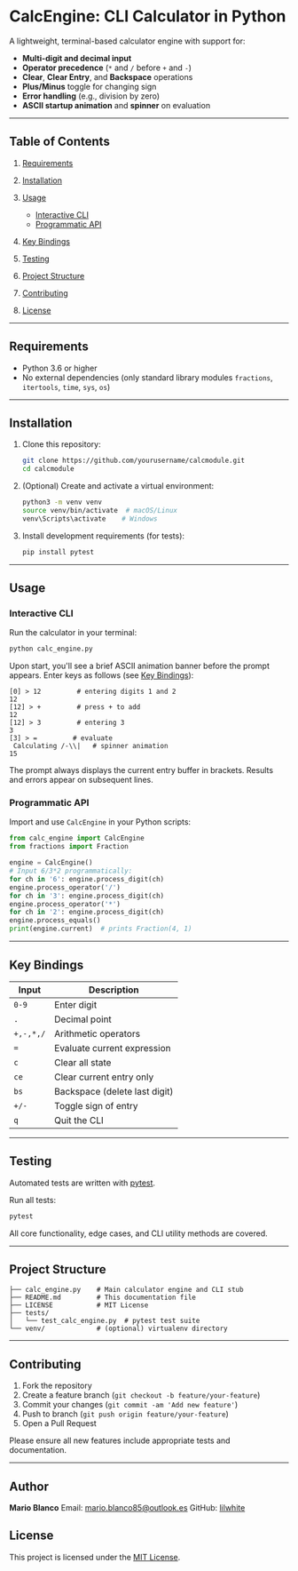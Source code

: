 # CalcEngine: CLI Calculator in Python

A lightweight, terminal-based calculator engine with support for:

* **Multi-digit and decimal input**
* **Operator precedence** (`*` and `/` before `+` and `-`)
* **Clear**, **Clear Entry**, and **Backspace** operations
* **Plus/Minus** toggle for changing sign
* **Error handling** (e.g., division by zero)
* **ASCII startup animation** and **spinner** on evaluation

---

## Table of Contents

1. [Requirements](#requirements)
2. [Installation](#installation)
3. [Usage](#usage)

   * [Interactive CLI](#interactive-cli)
   * [Programmatic API](#programmatic-api)
4. [Key Bindings](#key-bindings)
5. [Testing](#testing)
6. [Project Structure](#project-structure)
7. [Contributing](#contributing)
8. [License](#license)

---

## Requirements

* Python 3.6 or higher
* No external dependencies (only standard library modules `fractions`, `itertools`, `time`, `sys`, `os`)

---

## Installation

1. Clone this repository:

   ```bash
   git clone https://github.com/yourusername/calcmodule.git
   cd calcmodule
   ```
2. (Optional) Create and activate a virtual environment:

   ```bash
   python3 -m venv venv
   source venv/bin/activate  # macOS/Linux
   venv\Scripts\activate    # Windows
   ```
3. Install development requirements (for tests):

   ```bash
   pip install pytest
   ```

---

## Usage

### Interactive CLI

Run the calculator in your terminal:

```bash
python calc_engine.py
```

Upon start, you'll see a brief ASCII animation banner before the prompt appears. Enter keys as follows (see [Key Bindings](#key-bindings)):

```text
[0] > 12         # entering digits 1 and 2
12
[12] > +         # press + to add
12
[12] > 3         # entering 3
3
[3] > =         # evaluate
 Calculating /-\\|   # spinner animation
15
```

The prompt always displays the current entry buffer in brackets. Results and errors appear on subsequent lines.

### Programmatic API

Import and use `CalcEngine` in your Python scripts:

```python
from calc_engine import CalcEngine
from fractions import Fraction

engine = CalcEngine()
# Input 6/3*2 programmatically:
for ch in '6': engine.process_digit(ch)
engine.process_operator('/')
for ch in '3': engine.process_digit(ch)
engine.process_operator('*')
for ch in '2': engine.process_digit(ch)
engine.process_equals()
print(engine.current)  # prints Fraction(4, 1)
```

---

## Key Bindings

| Input     | Description                   |
| --------- | ----------------------------- |
| `0-9`     | Enter digit                   |
| `.`       | Decimal point                 |
| `+,-,*,/` | Arithmetic operators          |
| `=`       | Evaluate current expression   |
| `c`       | Clear all state               |
| `ce`      | Clear current entry only      |
| `bs`      | Backspace (delete last digit) |
| `+/-`     | Toggle sign of entry          |
| `q`       | Quit the CLI                  |

---

## Testing

Automated tests are written with [pytest](https://docs.pytest.org/).

Run all tests:

```bash
pytest
```

All core functionality, edge cases, and CLI utility methods are covered.

---

## Project Structure

```
├── calc_engine.py    # Main calculator engine and CLI stub
├── README.md         # This documentation file
├── LICENSE           # MIT License
├── tests/
│   └── test_calc_engine.py  # pytest test suite
└── venv/             # (optional) virtualenv directory
```

---

## Contributing

1. Fork the repository
2. Create a feature branch (`git checkout -b feature/your-feature`)
3. Commit your changes (`git commit -am 'Add new feature'`)
4. Push to branch (`git push origin feature/your-feature`)
5. Open a Pull Request

Please ensure all new features include appropriate tests and documentation.

---

## Author

**Mario Blanco**
Email: [mario.blanco85@outlook.es](mailto:mario.blanco85@outlook.es)
GitHub: [lilwhite](https://github.com/lilwhite)

## License

This project is licensed under the [MIT License](./LICENSE).

